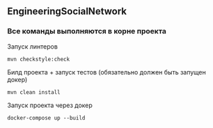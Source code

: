 ## EngineeringSocialNetwork 

### Все команды выполняются в корне проекта

Запуск линтеров

```shell
mvn checkstyle:check
```

Билд проекта + запуск тестов (обязательно должен быть запущен докер)
```shell
mvn clean install
```

Запуск проекта через докер 
```shell
docker-compose up --build
```